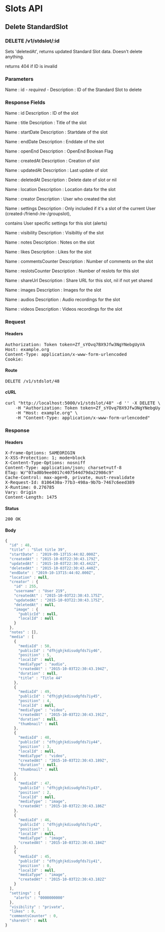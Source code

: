 # Slots API

## Delete StandardSlot

### DELETE /v1/stdslot/:id

Sets &#39;deletedAt&#39;, returns updated Standard Slot data. Doesn&#39;t delete anything.

returns 404 if ID is invalid

### Parameters

Name : id *- required -*
Description : ID of the Standard Slot to delete


### Response Fields

Name : id
Description : ID of the slot

Name : title
Description : Title of the slot

Name : startDate
Description : Startdate of the slot

Name : endDate
Description : Enddate of the slot

Name : openEnd
Description : OpenEnd Boolean Flag

Name : createdAt
Description : Creation of slot

Name : updatedAt
Description : Last update of slot

Name : deletedAt
Description : Delete date of slot or nil

Name : location
Description : Location data for the slot

Name : creator
Description : User who created the slot

Name : settings
Description : Only included if it&#39;s a slot of the current User (created-/friend-/re-/groupslot),

contains User specific settings for this slot (alerts)

Name : visibility
Description : Visibiltiy of the slot

Name : notes
Description : Notes on the slot

Name : likes
Description : Likes for the slot

Name : commentsCounter
Description : Number of comments on the slot

Name : reslotsCounter
Description : Number of reslots for this slot

Name : shareUrl
Description : Share URL for this slot, nil if not yet shared

Name : images
Description : Images for the slot

Name : audios
Description : Audio recordings for the slot

Name : videos
Description : Videos recordings for the slot

### Request

#### Headers

<pre>Authorization: Token token=Zf_sYOvq7BX9Jfw3NgYNebgUyVA
Host: example.org
Content-Type: application/x-www-form-urlencoded
Cookie: </pre>

#### Route

<pre>DELETE /v1/stdslot/48</pre>

#### cURL

<pre class="request">curl &quot;http://localhost:5000/v1/stdslot/48&quot; -d &#39;&#39; -X DELETE \
	-H &quot;Authorization: Token token=Zf_sYOvq7BX9Jfw3NgYNebgUyVA&quot; \
	-H &quot;Host: example.org&quot; \
	-H &quot;Content-Type: application/x-www-form-urlencoded&quot;</pre>

### Response

#### Headers

<pre>X-Frame-Options: SAMEORIGIN
X-XSS-Protection: 1; mode=block
X-Content-Type-Options: nosniff
Content-Type: application/json; charset=utf-8
ETag: W/&quot;07ad0b9ee0017c407544d79da22986c9&quot;
Cache-Control: max-age=0, private, must-revalidate
X-Request-Id: 8106430a-77b3-498a-9b7b-7467c6eed389
X-Runtime: 0.276785
Vary: Origin
Content-Length: 1475</pre>

#### Status

<pre>200 OK</pre>

#### Body

```javascript
{
  "id" : 48,
  "title" : "Slot title 39",
  "startDate" : "2019-09-13T15:44:02.000Z",
  "createdAt" : "2015-10-03T22:30:43.179Z",
  "updatedAt" : "2015-10-03T22:30:43.442Z",
  "deletedAt" : "2015-10-03T22:30:43.440Z",
  "endDate" : "2019-10-13T15:44:02.000Z",
  "location" : null,
  "creator" : {
    "id" : 255,
    "username" : "User 219",
    "createdAt" : "2015-10-03T22:30:43.175Z",
    "updatedAt" : "2015-10-03T22:30:43.175Z",
    "deletedAt" : null,
    "image" : {
      "publicId" : null,
      "localId" : null
    }
  },
  "notes" : [],
  "media" : [
    {
      "mediaId" : 50,
      "publicId" : "dfhjghjkdisudgfds7iy46",
      "position" : 5,
      "localId" : null,
      "mediaType" : "audio",
      "createdAt" : "2015-10-03T22:30:43.194Z",
      "duration" : null,
      "title" : "Title 44"
    },
    {
      "mediaId" : 49,
      "publicId" : "dfhjghjkdisudgfds7iy45",
      "position" : 4,
      "localId" : null,
      "mediaType" : "video",
      "createdAt" : "2015-10-03T22:30:43.191Z",
      "duration" : null,
      "thumbnail" : null
    },
    {
      "mediaId" : 48,
      "publicId" : "dfhjghjkdisudgfds7iy44",
      "position" : 3,
      "localId" : null,
      "mediaType" : "video",
      "createdAt" : "2015-10-03T22:30:43.189Z",
      "duration" : null,
      "thumbnail" : null
    },
    {
      "mediaId" : 47,
      "publicId" : "dfhjghjkdisudgfds7iy43",
      "position" : 2,
      "localId" : null,
      "mediaType" : "image",
      "createdAt" : "2015-10-03T22:30:43.186Z"
    },
    {
      "mediaId" : 46,
      "publicId" : "dfhjghjkdisudgfds7iy42",
      "position" : 1,
      "localId" : null,
      "mediaType" : "image",
      "createdAt" : "2015-10-03T22:30:43.184Z"
    },
    {
      "mediaId" : 45,
      "publicId" : "dfhjghjkdisudgfds7iy41",
      "position" : 0,
      "localId" : null,
      "mediaType" : "image",
      "createdAt" : "2015-10-03T22:30:43.182Z"
    }
  ],
  "settings" : {
    "alerts" : "0000000000"
  },
  "visibility" : "private",
  "likes" : 0,
  "commentsCounter" : 0,
  "shareUrl" : null
}
```
